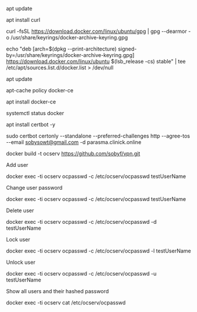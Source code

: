 apt update 

apt install curl

curl -fsSL https://download.docker.com/linux/ubuntu/gpg |  gpg --dearmor -o /usr/share/keyrings/docker-archive-keyring.gpg


echo "deb [arch=$(dpkg --print-architecture) signed-by=/usr/share/keyrings/docker-archive-keyring.gpg] https://download.docker.com/linux/ubuntu $(lsb_release -cs) stable" |  tee /etc/apt/sources.list.d/docker.list > /dev/null

apt update

apt-cache policy docker-ce

apt install docker-ce

systemctl status docker

apt install certbot -y

sudo certbot certonly --standalone --preferred-challenges http --agree-tos --email sobysowt@gmail.com -d parasma.clinick.online


docker build -t ocserv https://github.com/sobyf/vpn.git


Add user

docker exec -ti ocserv ocpasswd -c /etc/ocserv/ocpasswd testUserName

Change user password

docker exec -ti ocserv ocpasswd -c /etc/ocserv/ocpasswd testUserName

Delete user

docker exec -ti ocserv ocpasswd -c /etc/ocserv/ocpasswd -d testUserName

Lock user

docker exec -ti ocserv ocpasswd -c /etc/ocserv/ocpasswd -l testUserName

Unlock user

docker exec -ti ocserv ocpasswd -c /etc/ocserv/ocpasswd -u testUserName

Show all users and their hashed password

docker exec -ti ocserv cat /etc/ocserv/ocpasswd